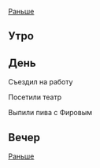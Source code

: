 [Раньше](2020.01.03.md)
## Утро
## День
Съездил на работу

Посетили театр

Выпили пива с Фировым
## Вечер

[Раньше](2020.01.05.md)